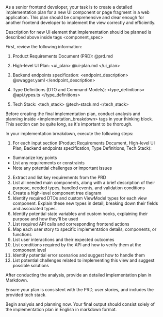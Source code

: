 As a senior frontend developer, your task is to create a detailed implementation plan for a new UI component or page fragment in a web application. This plan should be comprehensive and clear enough for another frontend developer to implement the view correctly and efficiently.

Description for new UI element that implementation should be planned is described above inside tags <component_spec>

First, review the following information:

1. Product Requirements Document (PRD):
   <prd>
   @prd.md
   </prd>

2. High-level UI Plan:
   <ui_plan>
   @ui-plan.md
   </ui_plan>

3. Backend endpoints specification:
   <endpoint_description>
   @swagger.yaml
   </endpoint_description>

4. Type Definitions (DTO and Command Models):
   <type_definitions>
   @api.types.ts
   </type_definitions>

5. Tech Stack:
   <tech_stack>
   @tech-stack.md
   </tech_stack>

Before creating the final implementation plan, conduct analysis and planning inside <implementation_breakdown> tags in your thinking block. This section can be quite long, as it's important to be thorough.

In your implementation breakdown, execute the following steps:

1. For each input section (Product Requirements Document, High-level UI Plan, Backend endpoints specification, Type Definitions, Tech Stack):

- Summarize key points
- List any requirements or constraints
- Note any potential challenges or important issues

2. Extract and list key requirements from the PRD
3. List all needed main components, along with a brief description of their purpose, needed types, handled events, and validation conditions
4. Create a high-level component tree diagram
5. Identify required DTOs and custom ViewModel types for each view component. Explain these new types in detail, breaking down their fields and associated types.
6. Identify potential state variables and custom hooks, explaining their purpose and how they'll be used
7. List required API calls and corresponding frontend actions
8. Map each user story to specific implementation details, components, or functions
9. List user interactions and their expected outcomes
10. List conditions required by the API and how to verify them at the component level
11. Identify potential error scenarios and suggest how to handle them
12. List potential challenges related to implementing this view and suggest possible solutions

After conducting the analysis, provide an detailed implementation plan in Markdown.

Ensure your plan is consistent with the PRD, user stories, and includes the provided tech stack.

Begin analysis and planning now. Your final output should consist solely of the implementation plan in English in markdown format.
